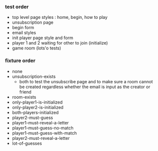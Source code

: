 ### test order
- top level page styles
  : home, begin, how to play
- unsubscription page
- begin form
- email styles
- init player page style and form
- player 1 and 2 waiting for other to join (initialize)
- game room (lots'o tests)



### fixture order
- none
- unsubscription-exists
  - both to test the unsubscribe page and to make sure a room cannot be created
    regardless whether the email is input as the creator or friend
- room-exists
- only-player1-is-initialized
- only-player2-is-initialized
- both-players-initialized
- player2-must-guess
- player1-must-reveal-a-letter
- player1-must-guess-no-match
- player1-must-guess-with-match
- player2-must-reveal-a-letter
- lot-of-guesses
